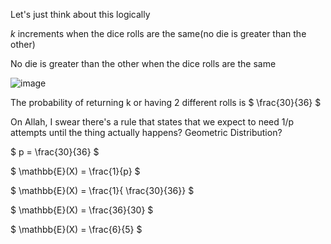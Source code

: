 Let's just think about this logically

$k$ increments when the dice rolls are the same(no die is greater than the other)

No die is greater than the other when the dice rolls are the same

![image](/images/comp2804/2017-fall-final/22/image.png)

The probability of returning k or having 2 different rolls is $ \frac{30}{36} $

On Allah, I swear there's a rule that states that we expect to need 1/p attempts until the thing actually happens? Geometric Distribution?

$ p = \frac{30}{36} $

$ \mathbb{E}(X) = \frac{1}{p} $

$ \mathbb{E}(X) = \frac{1}{ \frac{30}{36}} $

$ \mathbb{E}(X) = \frac{36}{30} $

$ \mathbb{E}(X) = \frac{6}{5} $
